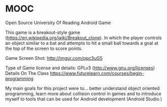 # MOOC
Open Source University Of Reading Android Game

This game is a breakout-style game (https://en.wikipedia.org/wiki/Breakout_clone). In which the player controls an object similar to a bat and attempts to hit a small ball towards a goal at the top of the screen to score points. 

Game Screen Shot: http://imgur.com/ppc3uG5

Type of Game license and details: GPLv3 (http://www.gnu.org/licenses)
Details On The Class https://www.futurelearn.com/courses/begin-programming

My main goals for this project were to... better understand object oriented programming, learn more about collision control in games and to introduce myself to tools that can be used for Android development (Android Studio.)

